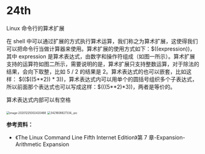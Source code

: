 # 24th
Linux 命令行的算术扩展

在 shell 中可以通过扩展的方式执行算术运算，我们称之为算术扩展，这使得我们可以把命令行当做计算器来使用。算术扩展的使用方式如下：\$((expression))，其中 expression 是算术表达式，由数字和操作符组成（如图一所示）。算术扩展支持的运算符如图二所示，需要说明的是，算术扩展只支持整数运算，对于除法的结果，会向下取整，比如 5 / 2 的结果是 2。算术表达式的也可以嵌套，比如这样： ​\$((\$((5\*\*2)) \* 3))，算术表达式内可以用单个的圆括号组织多个子表达式，所以前面那个表达式也可以写成这样：\$(((5\*\*2)\*3))，两者是等价的。

算术表达式内部可以有空格

<img src="https://tva1.sinaimg.cn/large/008eGmZEly1gnbbgw4wfej30em02cq31.jpg" alt="image-20201225002420468" style="zoom:50%;" />

<img src="3421608827334_.pic.jpg" alt="3421608827334_.pic" style="zoom:50%;" />

**参考资料：**

- 《The Linux Command Line Fifth Internet Edition》第 7 章-Expansion-Arithmetic Expansion

